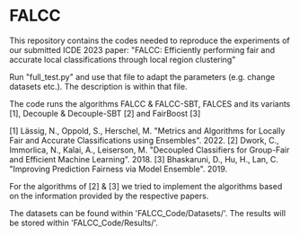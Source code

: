 # FALCC

This repository contains the codes needed to reproduce the experiments of our submitted ICDE 2023 paper:
"FALCC: Efficiently performing fair and accurate local classifications through local region clustering"

Run "full_test.py" and use that file to adapt the parameters (e.g. change datasets etc.).
The description is within that file.

The code runs the algorithms FALCC & FALCC-SBT, FALCES and its variants [1], Decouple & Decouple-SBT [2] and FairBoost [3]

[1] Lässig, N., Oppold, S., Herschel, M. "Metrics and Algorithms for Locally Fair and Accurate
    Classifications using Ensembles". 2022.
[2] Dwork, C., Immorlica, N., Kalai, A., Leiserson, M. "Decoupled Classifiers for Group-Fair
    and Efficient Machine Learning". 2018.
[3] Bhaskaruni, D., Hu, H., Lan, C. "Improving Prediction Fairness via Model Ensemble". 2019.

For the algorithms of [2] & [3] we tried to implement the algorithms based on the information provided by the respective papers.


The datasets can be found within 'FALCC_Code/Datasets/'.
The results will be stored within 'FALCC_Code/Results/'.
